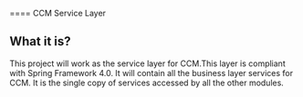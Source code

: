 ==== CCM Service Layer

What it is?
-----------

This project will work as the service layer for CCM.This layer is compliant with Spring Framework 4.0.
It will contain all the business layer services for CCM.
It is the single copy of services accessed by all the other modules. 
